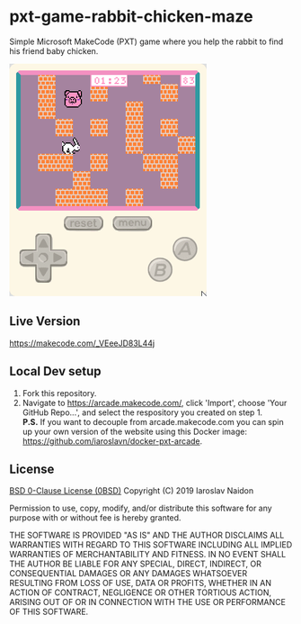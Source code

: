 # pxt-game-rabbit-chicken-maze
Simple Microsoft MakeCode (PXT) game where you help the rabbit to find his friend baby chicken.

![Demo Game Recording](https://raw.githubusercontent.com/iaroslavn/pxt-game-rabbit-chicken-maze/master/screenshots/game-recording.gif)

## Live Version

https://makecode.com/_VEeeJD83L44j


## Local Dev setup 

1. Fork this repository.
2. Navigate to https://arcade.makecode.com/, click 'Import', choose 'Your GitHub Repo...', and select the respository you created on step 1.  
**P.S.** If you want to decouple from arcade.makecode.com you can spin up your own version of the website using this Docker image: https://github.com/iaroslavn/docker-pxt-arcade.

## License
[BSD 0-Clause License (0BSD)](https://tldrlegal.com/license/bsd-0-clause-license#fulltext)
Copyright (C) 2019 Iaroslav Naidon

Permission to use, copy, modify, and/or distribute this software for any purpose with or without fee is hereby granted.

THE SOFTWARE IS PROVIDED "AS IS" AND THE AUTHOR DISCLAIMS ALL WARRANTIES WITH REGARD TO THIS SOFTWARE INCLUDING ALL IMPLIED WARRANTIES OF MERCHANTABILITY AND FITNESS. IN NO EVENT SHALL THE AUTHOR BE LIABLE FOR ANY SPECIAL, DIRECT, INDIRECT, OR CONSEQUENTIAL DAMAGES OR ANY DAMAGES WHATSOEVER RESULTING FROM LOSS OF USE, DATA OR PROFITS, WHETHER IN AN ACTION OF CONTRACT, NEGLIGENCE OR OTHER TORTIOUS ACTION, ARISING OUT OF OR IN CONNECTION WITH THE USE OR PERFORMANCE OF THIS SOFTWARE.
